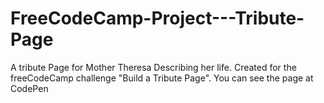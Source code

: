 # FreeCodeCamp-Project---Tribute-Page
A tribute Page for Mother Theresa Describing her life. Created for the freeCodeCamp challenge "Build a Tribute Page".
You can see the page at CodePen
